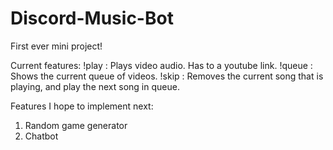 # Discord-Music-Bot
First ever mini project!

Current features:
!play <URL> : Plays video audio. Has to a youtube link.
!queue : Shows the current queue of videos.
!skip : Removes the current song that is playing, and play the next song in queue.

Features I hope to implement next:
1) Random game generator
2) Chatbot

